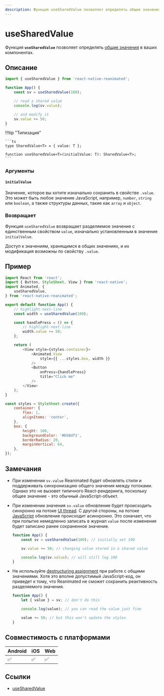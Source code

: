 ```yaml
---
description: Функция useSharedValue позволяет определять общие значения в ваших компонентах
---
```


# useSharedValue

Функция **`useSharedValue`** позволяет определять [общие значения](../fundamentals/glossary.md#shared-value) в ваших компонентах.

## Описание

```js
import { useSharedValue } from 'react-native-reanimated';

function App() {
    const sv = useSharedValue(100);

    // read a shared value
    console.log(sv.value);

    // and modify it
    sv.value += 50;
}
```

!!!tip "Типизация"

    ```ts
    type SharedValue<T> = { value: T };

    function useSharedValue<T>(initialValue: T): SharedValue<T>;
    ```

### Аргументы

#### `initialValue`

Значение, которое вы хотите изначально сохранить в свойстве `.value`. Это может быть любое значение JavaScript, например, `number`, `string` или `boolean`, а также структуры данных, такие как `array` и `object`.

### Возвращает

Функция `useSharedValue` возвращает разделяемое значение с единственным свойством `value`, изначально установленным в значение `initialValue`.

Доступ к значениям, хранящимся в общих значениях, и их модификация возможны по свойству `.value`.

## Пример

```js
import React from 'react';
import { Button, StyleSheet, View } from 'react-native';
import Animated, {
    useSharedValue,
} from 'react-native-reanimated';

export default function App() {
    // highlight-next-line
    const width = useSharedValue(100);

    const handlePress = () => {
        // highlight-next-line
        width.value += 50;
    };

    return (
        <View style={styles.container}>
            <Animated.View
                style={{ ...styles.box, width }}
            />
            <Button
                onPress={handlePress}
                title="Click me"
            />
        </View>
    );
}

const styles = StyleSheet.create({
    container: {
        flex: 1,
        alignItems: 'center',
    },
    box: {
        height: 100,
        backgroundColor: '#b58df1',
        borderRadius: 20,
        marginVertical: 64,
    },
});
```

## Замечания

-   При изменении `sv.value` Reanimated будет обновлять стили и поддерживать синхронизацию общего значения между потоками. Однако это не вызовет типичного React-рендеринга, поскольку общее значение - это обычный JavaScript-объект.

-   При изменении значения `sv.value` обновление будет происходить синхронно на потоке [UI thread](../fundamentals/glossary.md#ui-thread). С другой стороны, на потоке [JavaScript](../fundamentals/glossary.md#javascript-thread) обновление происходит асинхронно. Это означает, что при попытке немедленно записать в журнал `value` после изменения будет записано ранее сохраненное значение.

    ```js
    function App() {
        const sv = useSharedValue(100); // initially set 100

        sv.value += 50; // changing value stored in a shared value

        console.log(sv.value); // will still log 100
    }
    ```

-   Не используйте [destructuring assignment](https://developer.mozilla.org/ru/docs/Web/JavaScript/Reference/Operators/Destructuring_assignment) при работе с общими значениями. Хотя это вполне допустимый JavaScript-код, он приведет к тому, что Reanimated не сможет сохранить реактивность разделяемого значения.

    ```js
    function App() {
        let { value } = sv; // don't do this

        console.log(value); // you can read the value just fine

        value += 50; // but this won't update the styles
    }
    ```

## Совместимость с платформами

| Android | iOS | Web |
| ------- | --- | --- |
| ✅      | ✅  | ✅  |

## Ссылки

-   [useSharedValue](https://docs.swmansion.com/react-native-reanimated/docs/core/useSharedValue/)
